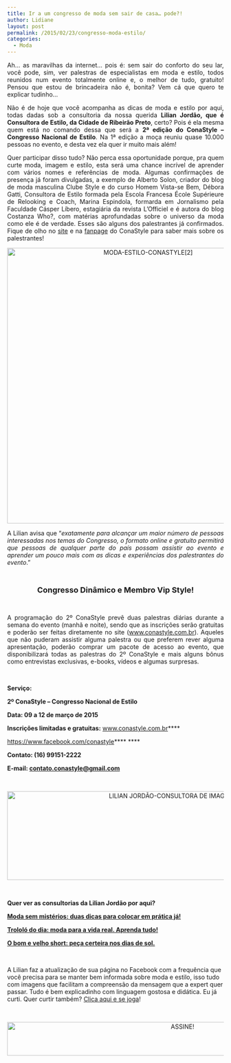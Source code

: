 ```yaml
---
title: Ir a um congresso de moda sem sair de casa… pode?!
author: Lidiane
layout: post
permalink: /2015/02/23/congresso-moda-estilo/
categories:
  - Moda
---
```

<p align="justify">
  Ah… as maravilhas da internet… pois é: sem sair do conforto do seu lar, você pode, sim, ver palestras de especialistas em moda e estilo, todos reunidos num evento totalmente online e, o melhor de tudo, gratuito! Pensou que estou de brincadeira não é, bonita? Vem cá que quero te explicar tudinho…
</p>

<p align="justify">
  Não é de hoje que você acompanha as dicas de moda e estilo por aqui, todas dadas sob a consultoria da nossa querida <strong>Lilian Jordão, que é Consultora de Estilo, da Cidade de Ribeirão Preto</strong>, certo? Pois é ela mesma quem está no comando dessa que será a <strong>2ª edição do ConaStyle – Congresso Nacional de Estilo</strong>. Na 1ª edição a moça reuniu quase 10.000 pessoas no evento, e desta vez ela quer ir muito mais além!
</p>

<p align="justify">
  Quer participar disso tudo? Não perca essa oportunidade porque, pra quem curte moda, imagem e estilo, esta será uma chance incrível de aprender com vários nomes e referências de moda. Algumas confirmações de presença já foram divulgadas, a exemplo de Alberto Solon, criador do blog de moda masculina Clube Style e do curso Homem Vista-se Bem, Débora Gatti, Consultora de Estilo formada pela Escola Francesa École Supérieure de Relooking e Coach, Marina Espindola, formarda em Jornalismo pela Faculdade Cásper Líbero, estagiária da revista L’Officiel e é autora do blog Costanza Who?, com matérias aprofundadas sobre o universo da moda como ele é de verdade. Esses são alguns dos palestrantes já confirmados. Fique de olho no <a href="http://www.conastyle.com.br" target="_blank" rel="noopener noreferrer">site</a> e na <a href="https://www.facebook.com/conastyle" target="_blank" rel="noopener noreferrer">fanpage</a> do ConaStyle para saber mais sobre os palestrantes!
</p>

<p align="center">
  <a href="https://www.trololodemulher.com.br/2015/02/MODA-ESTILO-CONASTYLE2.png"><img class="alignnone size-full wp-image-10775" src="https://www.trololodemulher.com.br/2015/02/MODA-ESTILO-CONASTYLE2.png" alt="MODA-ESTILO-CONASTYLE[2]" width="640" height="640" /></a>
</p>

<p align="justify">
  A Lilian avisa que “<em>exatamente para alcançar um maior número de pessoas interessadas nos temas do Congresso, o formato online e gratuito permitirá que pessoas de qualquer parte do país possam assistir ao evento e aprender um pouco mais com as dicas e experiências dos palestrantes do evento</em>.”
</p>

&nbsp;

<p align="center">
  <b><span style="font-size: large;">Congresso Dinâmico e Membro Vip Style!</span></b>
</p>

&nbsp;

<p style="text-align: justify;">
  A programação do 2º ConaStyle prevê duas palestras diárias durante a semana do evento (manhã e noite), sendo que as inscrições serão gratuitas e poderão ser feitas diretamente no site (<a href="http://www.conastyle.com.br/" target="_blank" rel="noopener noreferrer">www.conastyle.com.br</a>). Aqueles que não puderam assistir alguma palestra ou que preferem rever alguma apresentação, poderão comprar um pacote de acesso ao evento, que disponibilizará todas as palestras do 2º ConaStyle e mais alguns bônus como entrevistas exclusivas, e-books, vídeos e algumas surpresas.
</p>

&nbsp;

**Serviço:**

**2º ConaStyle – Congresso Nacional de Estilo**

**Data: 09 a 12 de março de 2015**

**Inscrições limitadas e gratuitas:** <a href="http://www.conastyle.com.br/" target="_blank" rel="noopener noreferrer">www.conastyle.com.br</a>****

<a href="https://www.facebook.com/conastyle" target="_blank" rel="noopener noreferrer">https://www.facebook.com/conastyle</a>**** ****

**Contato: (16) 99151-2222**

**E-mail: <a href="mailto:contato.conastyle@gmail.com" target="_blank" rel="noopener noreferrer">contato.conastyle@gmail.com</a>**

&nbsp;

<p align="center">
  <a href="https://www.trololodemulher.com.br/2014/09/LILIAN-JORDÃO-CONSULTORA-DE-IMAGEM-ESTILO.png"><img class="alignnone size-full wp-image-10388" src="https://www.trololodemulher.com.br/2014/09/LILIAN-JORDÃO-CONSULTORA-DE-IMAGEM-ESTILO.png" alt="LILIAN JORDÃO-CONSULTORA DE IMAGEM ESTILO" width="800" height="206" /></a>
</p>

&nbsp;

**Quer ver as consultorias da Lilian Jordão por aqui?**

**<a href="http://www.trololodemulher.com.br/2015/01/26/moda-dica-pratica/" target="_blank" rel="noopener noreferrer">Moda sem mistérios: duas dicas para colocar em prática já!</a>**

**<a href="http://www.trololodemulher.com.br/2014/10/06/moda-vida-real/" target="_blank" rel="noopener noreferrer">Trololó do dia: moda para a vida real. Aprenda tudo!</a>**

**<a href="http://www.trololodemulher.com.br/2014/09/10/short-dias-de-sol/" target="_blank" rel="noopener noreferrer">O bom e velho short: peça certeira nos dias de sol.</a>**

&nbsp;

A Lilian faz a atualização de sua página no Facebook com a frequência que você precisa para se manter bem informada sobre moda e estilo, isso tudo com imagens que facilitam a compreensão da mensagem que a expert quer passar. Tudo é bem explicadinho com linguagem gostosa e didática. Eu já curti. Quer curtir também? <a href="https://www.facebook.com/lilianjordao82/timeline" target="_blank" rel="noopener noreferrer">Clica aqui e se joga</a>!

&nbsp;

<p align="center">
  <a href="http://feedburner.google.com/fb/a/mailverify?uri=blogbichafemea&loc=pt_BR" target="_blank" rel="noopener noreferrer"><img class="alignnone size-full wp-image-10439" src="https://www.trololodemulher.com.br/2014/09/ASSINE.png" alt="ASSINE!" width="800" height="78" /></a>
</p>

&nbsp;

&nbsp;